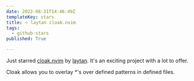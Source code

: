 ```yaml
---
date: 2022-08-31T14:46:49Z
templateKey: stars
title: ⭐ laytan cloak.nvim
tags:
  - github-stars
published: True

---
```


Just starred [cloak.nvim](https://github.com/laytan/cloak.nvim) by [laytan](https://github.com/laytan). It's an exciting project with a lot to offer.

Cloak allows you to overlay *'s over defined patterns in defined files.
